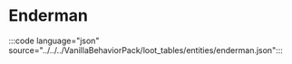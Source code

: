 # Enderman

:::code language="json" source="../../../VanillaBehaviorPack/loot_tables/entities/enderman.json":::